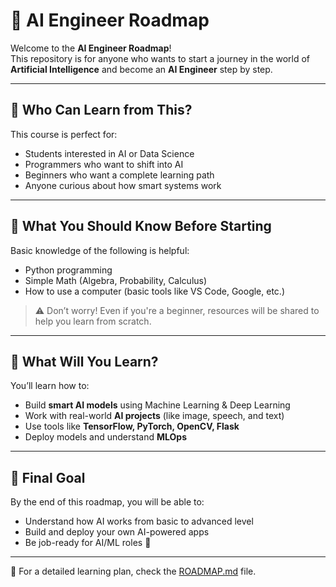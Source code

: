 # 🤖 AI Engineer Roadmap

Welcome to the **AI Engineer Roadmap**!  
This repository is for anyone who wants to start a journey in the world of **Artificial Intelligence** and become an **AI Engineer** step by step.

---

## 👥 Who Can Learn from This?

This course is perfect for:
- Students interested in AI or Data Science
- Programmers who want to shift into AI
- Beginners who want a complete learning path
- Anyone curious about how smart systems work

---

## 📌 What You Should Know Before Starting

Basic knowledge of the following is helpful:
- Python programming
- Simple Math (Algebra, Probability, Calculus)
- How to use a computer (basic tools like VS Code, Google, etc.)

> ⚠️ Don’t worry! Even if you're a beginner, resources will be shared to help you learn from scratch.

---

## 🎯 What Will You Learn?

You’ll learn how to:
- Build **smart AI models** using Machine Learning & Deep Learning
- Work with real-world **AI projects** (like image, speech, and text)
- Use tools like **TensorFlow, PyTorch, OpenCV, Flask**
- Deploy models and understand **MLOps**

---

## 🏁 Final Goal

By the end of this roadmap, you will be able to:
- Understand how AI works from basic to advanced level
- Build and deploy your own AI-powered apps
- Be job-ready for AI/ML roles 🚀

---

📂 For a detailed learning plan, check the [ROADMAP.md](./ROADMAP.md) file.
